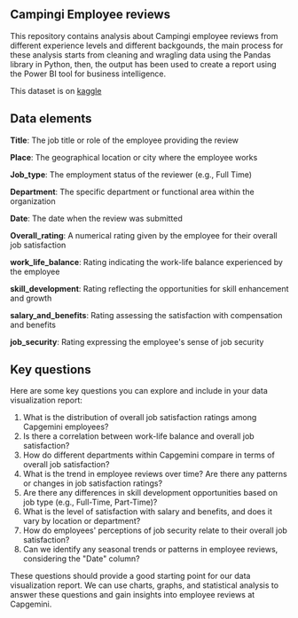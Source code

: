 ## Campingi Employee reviews

This repository contains analysis about Campingi employee reviews from different experience levels and different backgounds, the main process for these analysis starts from cleaning and wragling data using the Pandas library in Python, then, the output has been used to create a report using the Power BI tool for business intelligence.

This dataset is on [kaggle](https://www.kaggle.com/datasets/manishkr1754/capgemini-employee-reviews-dataset)

## Data elements

**Title**: The job title or role of the employee providing the review

**Place**: The geographical location or city where the employee works

**Job_type**: The employment status of the reviewer (e.g., Full Time)

**Department**: The specific department or functional area within the organization

**Date**: The date when the review was submitted

**Overall_rating**: A numerical rating given by the employee for their overall job satisfaction

**work_life_balance**: Rating indicating the work-life balance experienced by the employee

**skill_development**: Rating reflecting the opportunities for skill enhancement and growth

**salary_and_benefits**: Rating assessing the satisfaction with compensation and benefits

**job_security**: Rating expressing the employee's sense of job security

## Key questions

Here are some key questions you can explore and include in your data visualization report:

1. What is the distribution of overall job satisfaction ratings among Capgemini employees?
2. Is there a correlation between work-life balance and overall job satisfaction?
3. How do different departments within Capgemini compare in terms of overall job satisfaction?
4. What is the trend in employee reviews over time? Are there any patterns or changes in job satisfaction ratings?
5. Are there any differences in skill development opportunities based on job type (e.g., Full-Time, Part-Time)?
6. What is the level of satisfaction with salary and benefits, and does it vary by location or department?
7. How do employees' perceptions of job security relate to their overall job satisfaction?
8. Can we identify any seasonal trends or patterns in employee reviews, considering the "Date" column?

These questions should provide a good starting point for our data visualization report. We can use charts, graphs, and statistical analysis to answer these questions and gain insights into employee reviews at Capgemini.